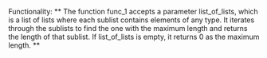 Functionality: ** The function func_1 accepts a parameter list_of_lists, which is a list of lists where each sublist contains elements of any type. It iterates through the sublists to find the one with the maximum length and returns the length of that sublist. If list_of_lists is empty, it returns 0 as the maximum length. **